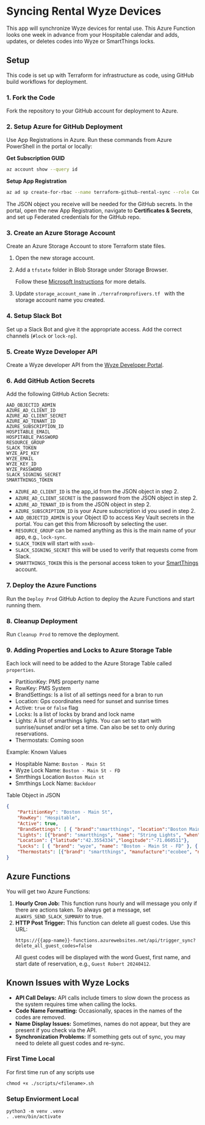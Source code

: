 
# Syncing Rental Wyze Devices

This app will synchronize Wyze devices for rental use. This Azure Function looks one week in advance from your Hospitable calendar and adds, updates, or deletes codes into Wyze or SmartThings locks.

## Setup

This code is set up with Terraform for infrastructure as code, using GitHub build workflows for deployment.

### 1. Fork the Code

Fork the repository to your GitHub account for deployment to Azure.

### 2. Setup Azure for GitHub Deployment

Use App Registrations in Azure. Run these commands from Azure PowerShell in the portal or locally:

**Get Subscription GUID**
```sh
az account show --query id
```

**Setup App Registration**
```sh
az ad sp create-for-rbac --name terraform-github-rental-sync --role Contributor --scopes /subscriptions/00000000-0000-0000-0000-000000000000
```

The JSON object you receive will be needed for the GitHub secrets. In the portal, open the new App Registration, navigate to **Certificates & Secrets**, and set up Federated credentials for the GitHub repo.

### 3. Create an Azure Storage Account

Create an Azure Storage Account to store Terraform state files.

1. Open the new storage account.
2. Add a `tfstate` folder in Blob Storage under Storage Browser.

   Follow these [Microsoft Instructions](https://learn.microsoft.com/en-us/devops/deliver/iac-github-actions) for more details.

3. Update `storage_account_name` in `./terrafromprofivers.tf ` with the storage account name you created.

### 4. Setup Slack Bot

Set up a Slack Bot and give it the appropriate access. Add the correct channels (`#lock` or `lock-np`).

### 5. Create Wyze Developer API

Create a Wyze developer API from the [Wyze Developer Portal](https://developer-api-console.wyze.com/).

### 6. Add GitHub Action Secrets

Add the following GitHub Action Secrets:

```
AAD_OBJECTID_ADMIN
AZURE_AD_CLIENT_ID
AZURE_AD_CLIENT_SECRET
AZURE_AD_TENANT_ID
AZURE_SUBSCRIPTION_ID
HOSPITABLE_EMAIL
HOSPITABLE_PASSWORD
RESOURCE_GROUP
SLACK_TOKEN
WYZE_API_KEY
WYZE_EMAIL
WYZE_KEY_ID
WYZE_PASSWORD
SLACK_SIGNING_SECRET
SMARTTHINGS_TOKEN
```

- `AZURE_AD_CLIENT_ID` is the app_id from the JSON object in step 2.
- `AZURE_AD_CLIENT_SECRET` is the password from the JSON object in step 2.
- `AZURE_AD_TENANT_ID` is from the JSON object in step 2.
- `AZURE_SUBSCRIPTION_ID` is your Azure subscription id you used in step 2.
- `AAD_OBJECTID_ADMIN` is your Object ID to access Key Vault secrets in the portal. You can get this from Microsoft by selecting the user.
- `RESOURCE_GROUP` can be named anything as this is the main name of your app, e.g., `lock-sync`.
- `SLACK_TOKEN` will start with `xoxb-`
- `SLACK_SIGNING_SECRET` this will be used to verify that requests come from Slack.
- `SMARTTHINGS_TOKEN` this is the personal access token to your [SmartThings](https://account.smartthings.com/tokens) account.

### 7. Deploy the Azure Functions

Run the `Deploy Prod` GitHub Action to deploy the Azure Functions and start running them.

### 8. Cleanup Deployment

Run `Cleanup Prod` to remove the deployment.

### 9. Adding Properties and Locks to Azure Storage Table

Each lock will need to be added to the Azure Storage Table called `properties`.

- PartitionKey: PMS property name
- RowKey: PMS System
- BrandSettings: Is a list of all settings need for a bran to run
- Location: Gps coordinates need for sunset and sunrise times
- Active: `true` or `false` flag
- Locks: Is a list of locks by brand and lock name
- Lights: A list of smarthings lights. You can set to start with sunrise/sunset and/or set a time. Can also be set to only during reservations.
- Thermostats: Coming soon

Example:
Known Values
- Hospitable Name: `Boston - Main St`
- Wyze Lock Name: `Boston - Main St - FD`
- Smrthings Location `Boston Main st`
- Smrthings Lock Name: `Backdoor`

Table Object in JSON
```json
{
    "PartitionKey": "Boston - Main St",
    "RowKey": "Hospitable",
    "Active": true,
    "BrandSettings": [ { "brand":"smartthings", "location":"Boston Main St" } ],
    "Lights": [{"brand": "smartthings", "name": "String Lights", "when":"reservations_only", "minutes_before_sunset": 30, "minutes_after_sunrise": 30, "start_time":  null, "stop_time": "23:00"}],
    "Location": {"latitude":"42.3554334","longitude":"-71.060511"},
    "Locks": [ { "brand": "wyze", "name": "Boston - Main St - FD" }, { "brand": "smartthings", "name": "Backdoor" } ],
    "Thermostats": [{"brand": "smartthings", "manufacture":"ecobee", "name": "Up Stairs", "temperatures": [{"when": "reservations_only", "mode":"cool", "cool_temp": 72, "heat_temp": 68}], "rest_times": ["01:00","16:00"]}, {"brand": "smartthings", "manufacture":"ecobee", "name": "Up Stairs", "temperatures": [{"when": "non_reservations", "mode":"auto", "cool_temp": 74, "heat_temp": 68}], "rest_times": ["01:00","06:00"] }]
}
```


## Azure Functions

You will get two Azure Functions:

1. **Hourly Cron Job:** This function runs hourly and will message you only if there are actions taken. To always get a message, set `ALWAYS_SEND_SLACK_SUMMARY` to true.
2. **HTTP Post Trigger:** This function can delete all guest codes. Use this URL:
   ```
   https://{{app-name}}-functions.azurewebsites.net/api/trigger_sync?delete_all_guest_codes=false
   ```
   All guest codes will be displayed with the word Guest, first name, and start date of reservation, e.g., `Guest Robert 20240412`.

## Known Issues with Wyze Locks

- **API Call Delays:** API calls include timers to slow down the process as the system requires time when calling the locks.
- **Code Name Formatting:** Occasionally, spaces in the names of the codes are removed.
- **Name Display Issues:** Sometimes, names do not appear, but they are present if you check via the API.
- **Synchronization Problems:** If something gets out of sync, you may need to delete all guest codes and re-sync.

### First Time Local

For first time run of any scripts use

```
chmod +x ./scripts/<filename>.sh
```

### Setup Enviorment Local

```
python3 -m venv .venv
. .venv/bin/activate
```